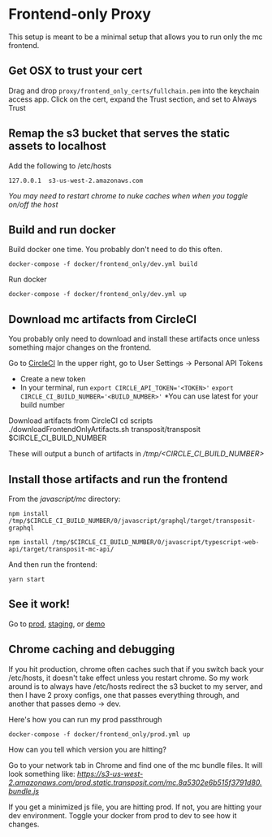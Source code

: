 # Frontend-only Proxy

This setup is meant to be a minimal setup that allows you to run only the mc frontend.

## Get OSX to trust your cert
Drag and drop `proxy/frontend_only_certs/fullchain.pem` into the keychain access app. Click on the cert, expand the Trust section, and set to Always Trust

## Remap the s3 bucket that serves the static assets to localhost
Add the following to /etc/hosts

`127.0.0.1  s3-us-west-2.amazonaws.com`

*You may need to restart chrome to nuke caches when when you toggle on/off the host*

## Build and run docker

Build docker one time. You probably don't need to do this often.

`docker-compose -f docker/frontend_only/dev.yml build`

Run docker

`docker-compose -f docker/frontend_only/dev.yml up`

## Download mc artifacts from CircleCI
You probably only need to download and install these artifacts once unless something major changes on the frontend.

Go to [CircleCI](https://circleci.com/gh/transposit)
In the upper right, go to User Settings -> Personal API Tokens
- Create a new token
- In your terminal, run
`export CIRCLE_API_TOKEN='<TOKEN>'`
`export CIRCLE_CI_BUILD_NUMBER='<BUILD_NUMBER>'`
*You can use latest for your build number

Download artifacts from CircleCI
cd scripts
./downloadFrontendOnlyArtifacts.sh transposit/transposit $CIRCLE_CI_BUILD_NUMBER

These will output a bunch of artifacts in */tmp/<CIRCLE_CI_BUILD_NUMBER>*

## Install those artifacts and run the frontend
From the _javascript/mc_ directory:

`npm install /tmp/$CIRCLE_CI_BUILD_NUMBER/0/javascript/graphql/target/transposit-graphql`

`npm install /tmp/$CIRCLE_CI_BUILD_NUMBER/0/javascript/typescript-web-api/target/transposit-mc-api/`

And then run the frontend:

`yarn start`

## See it work!

Go to [prod](https://console.transposit.com), [staging](https://console.staging.transposit.com), or [demo](https://console.demo.transposit.com)

## Chrome caching and debugging

If you hit production, chrome often caches such that if you switch back your /etc/hosts, it doesn't take effect unless you restart chrome. So my work around is to always have /etc/hosts redirect the s3 bucket to my server, and then I have 2 proxy configs, one that passes everything through, and another that passes demo -> dev.

Here's how you can run my prod passthrough

`docker-compose -f docker/frontend_only/prod.yml up`

How can you tell which version you are hitting?

Go to your network tab in Chrome and find one of the mc bundle files. It will look something like: *https://s3-us-west-2.amazonaws.com/prod.static.transposit.com/mc.8a5302e6b515f3791d80.bundle.js*

If you get a minimized js file, you are hitting prod. If not, you are hitting your dev environment. Toggle your docker from prod to dev to see how it changes.
